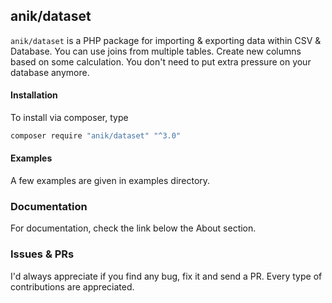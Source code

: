 anik/dataset
---
`anik/dataset` is a PHP package for importing & exporting data within CSV & Database. You can use joins from multiple tables. Create new columns based on some calculation. You don't need to put extra pressure on your database anymore.

#### Installation
To install via composer, type 
```bash
composer require "anik/dataset" "^3.0"
```

#### Examples
A few examples are given in examples directory.

### Documentation
For documentation, check the link below the About section. 

### Issues & PRs
I'd always appreciate if you find any bug, fix it and send a PR. Every type of contributions are appreciated.